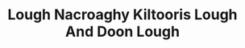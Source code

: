 ---
title: "Lough Nacroaghy Kiltooris Lough And Doon Lough"
address: "Honorary Secretary, Ardara Anglers Association, Ardara, Donegal"
tel: "+353 (0)74 972 1148"
county: "Donegal"
category: "Angling"
type: "Content"
lat: "54.757469177246094"
lng: "-8.418723106384277"
---